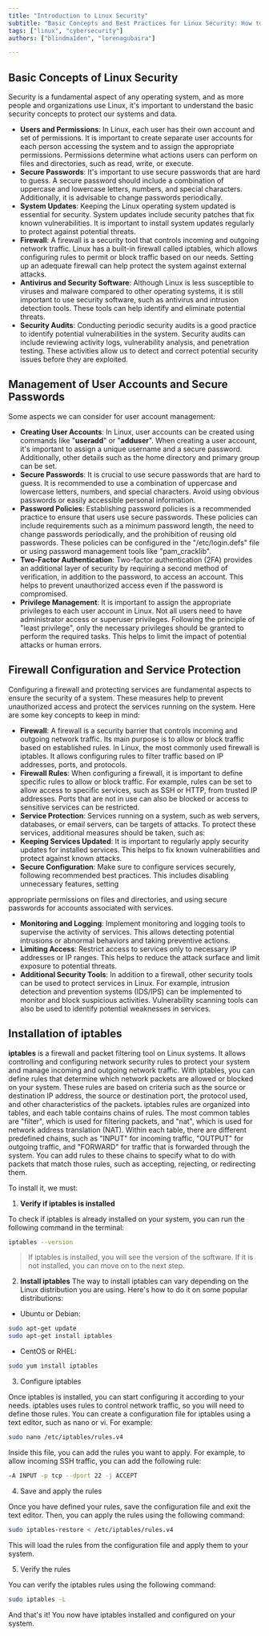 ```yaml
---
title: "Introduction to Linux Security"
subtitle: "Basic Concepts and Best Practices for Linux Security: How to Protect Your System, Manage Users, Secure Passwords, Firewalls, and More."
tags: ["linux", "cybersecurity"]
authors: ["blindma1den", "lorenagubaira"]

---
```


## Basic Concepts of Linux Security

Security is a fundamental aspect of any operating system, and as more people and organizations use Linux, it's important to understand the basic security concepts to protect our systems and data.

- **Users and Permissions**: In Linux, each user has their own account and set of permissions. It is important to create separate user accounts for each person accessing the system and to assign the appropriate permissions. Permissions determine what actions users can perform on files and directories, such as read, write, or execute.
- **Secure Passwords**: It's important to use secure passwords that are hard to guess. A secure password should include a combination of uppercase and lowercase letters, numbers, and special characters. Additionally, it is advisable to change passwords periodically.
- **System Updates**: Keeping the Linux operating system updated is essential for security. System updates include security patches that fix known vulnerabilities. It is important to install system updates regularly to protect against potential threats.
- **Firewall**: A firewall is a security tool that controls incoming and outgoing network traffic. Linux has a built-in firewall called iptables, which allows configuring rules to permit or block traffic based on our needs. Setting up an adequate firewall can help protect the system against external attacks.
- **Antivirus and Security Software**: Although Linux is less susceptible to viruses and malware compared to other operating systems, it is still important to use security software, such as antivirus and intrusion detection tools. These tools can help identify and eliminate potential threats.
- **Security Audits**: Conducting periodic security audits is a good practice to identify potential vulnerabilities in the system. Security audits can include reviewing activity logs, vulnerability analysis, and penetration testing. These activities allow us to detect and correct potential security issues before they are exploited.

## Management of User Accounts and Secure Passwords

Some aspects we can consider for user account management:

- **Creating User Accounts**: In Linux, user accounts can be created using commands like "**useradd**" or "**adduser**". When creating a user account, it's important to assign a unique username and a secure password. Additionally, other details such as the home directory and primary group can be set.
- **Secure Passwords**: It is crucial to use secure passwords that are hard to guess. It is recommended to use a combination of uppercase and lowercase letters, numbers, and special characters. Avoid using obvious passwords or easily accessible personal information.
- **Password Policies**: Establishing password policies is a recommended practice to ensure that users use secure passwords. These policies can include requirements such as a minimum password length, the need to change passwords periodically, and the prohibition of reusing old passwords. These policies can be configured in the "/etc/login.defs" file or using password management tools like "pam_cracklib".
- **Two-Factor Authentication**: Two-factor authentication (2FA) provides an additional layer of security by requiring a second method of verification, in addition to the password, to access an account. This helps to prevent unauthorized access even if the password is compromised.
- **Privilege Management**: It is important to assign the appropriate privileges to each user account in Linux. Not all users need to have administrator access or superuser privileges. Following the principle of "least privilege", only the necessary privileges should be granted to perform the required tasks. This helps to limit the impact of potential attacks or human errors.

## Firewall Configuration and Service Protection

Configuring a firewall and protecting services are fundamental aspects to ensure the security of a system. These measures help to prevent unauthorized access and protect the services running on the system. Here are some key concepts to keep in mind:

- **Firewall**: A firewall is a security barrier that controls incoming and outgoing network traffic. Its main purpose is to allow or block traffic based on established rules. In Linux, the most commonly used firewall is iptables. It allows configuring rules to filter traffic based on IP addresses, ports, and protocols.
- **Firewall Rules**: When configuring a firewall, it is important to define specific rules to allow or block traffic. For example, rules can be set to allow access to specific services, such as SSH or HTTP, from trusted IP addresses. Ports that are not in use can also be blocked or access to sensitive services can be restricted.
- **Service Protection**: Services running on a system, such as web servers, databases, or email servers, can be targets of attacks. To protect these services, additional measures should be taken, such as:
- **Keeping Services Updated**: It is important to regularly apply security updates for installed services. This helps to fix known vulnerabilities and protect against known attacks.
- **Secure Configuration**: Make sure to configure services securely, following recommended best practices. This includes disabling unnecessary features, setting

 appropriate permissions on files and directories, and using secure passwords for accounts associated with services.
- **Monitoring and Logging**: Implement monitoring and logging tools to supervise the activity of services. This allows detecting potential intrusions or abnormal behaviors and taking preventive actions.
- **Limiting Access**: Restrict access to services only to necessary IP addresses or IP ranges. This helps to reduce the attack surface and limit exposure to potential threats.
- **Additional Security Tools**: In addition to a firewall, other security tools can be used to protect services in Linux. For example, intrusion detection and prevention systems (IDS/IPS) can be implemented to monitor and block suspicious activities. Vulnerability scanning tools can also be used to identify potential weaknesses in services.

## Installation of iptables

**iptables** is a firewall and packet filtering tool on Linux systems. It allows controlling and configuring network security rules to protect your system and manage incoming and outgoing network traffic.
With iptables, you can define rules that determine which network packets are allowed or blocked on your system. These rules are based on criteria such as the source or destination IP address, the source or destination port, the protocol used, and other characteristics of the packets.
iptables rules are organized into tables, and each table contains chains of rules. The most common tables are "filter", which is used for filtering packets, and "nat", which is used for network address translation (NAT).
Within each table, there are different predefined chains, such as "INPUT" for incoming traffic, "OUTPUT" for outgoing traffic, and "FORWARD" for traffic that is forwarded through the system. You can add rules to these chains to specify what to do with packets that match those rules, such as accepting, rejecting, or redirecting them.

To install it, we must:

1. **Verify if iptables is installed**

To check if iptables is already installed on your system, you can run the following command in the terminal:

```bash
iptables --version
```

> If iptables is installed, you will see the version of the software. If it is not installed, you can move on to the next step.

2.  **Install iptables**
The way to install iptables can vary depending on the Linux distribution you are using. Here's how to do it on some popular distributions:
- Ubuntu or Debian:

```bash
sudo apt-get update
sudo apt-get install iptables
```

- CentOS or RHEL:

```bash
sudo yum install iptables
```

3.  Configure iptables

Once iptables is installed, you can start configuring it according to your needs. iptables uses rules to control network traffic, so you will need to define those rules.
You can create a configuration file for iptables using a text editor, such as nano or vi. For example:

```bash
sudo nano /etc/iptables/rules.v4
```

Inside this file, you can add the rules you want to apply. For example, to allow incoming SSH traffic, you can add the following rule:

```bash
-A INPUT -p tcp --dport 22 -j ACCEPT
```

4. Save and apply the rules

Once you have defined your rules, save the configuration file and exit the text editor.
Then, you can apply the rules using the following command:

```bash
sudo iptables-restore < /etc/iptables/rules.v4
```

This will load the rules from the configuration file and apply them to your system.

5. Verify the rules

You can verify the iptables rules using the following command:

```bash
sudo iptables -L
```

And that's it! You now have iptables installed and configured on your system.
